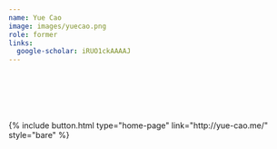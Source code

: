 ```yaml
---
name: Yue Cao
image: images/yuecao.png
role: former
links:
  google-scholar: iRUO1ckAAAAJ
---
```


<div style="margin-top: 100px">
  {% include button.html type="home-page" link="http://yue-cao.me/" style="bare" %}
</div>